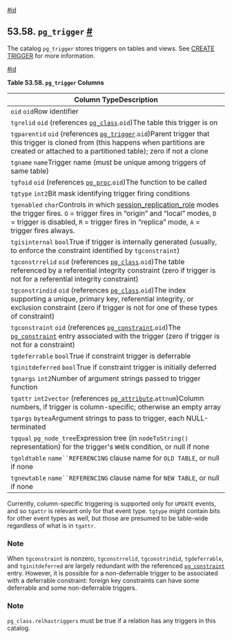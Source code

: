[#id](#CATALOG-PG-TRIGGER)

## 53.58. `pg_trigger` [#](#CATALOG-PG-TRIGGER)



The catalog `pg_trigger` stores triggers on tables and views. See [CREATE TRIGGER](sql-createtrigger) for more information.

[#id](#id-1.10.4.60.4)

**Table 53.58. `pg_trigger` Columns**

| Column TypeDescription                                                                                                                                                                                                                                                                              |
| --------------------------------------------------------------------------------------------------------------------------------------------------------------------------------------------------------------------------------------------------------------------------------------------------- |
| `oid` `oid`Row identifier                                                                                                                                                                                                                                                                           |
| `tgrelid` `oid` (references [`pg_class`](catalog-pg-class).`oid`)The table this trigger is on                                                                                                                                                                                                  |
| `tgparentid` `oid` (references [`pg_trigger`](catalog-pg-trigger).`oid`)Parent trigger that this trigger is cloned from (this happens when partitions are created or attached to a partitioned table); zero if not a clone                                                                     |
| `tgname` `name`Trigger name (must be unique among triggers of same table)                                                                                                                                                                                                                           |
| `tgfoid` `oid` (references [`pg_proc`](catalog-pg-proc).`oid`)The function to be called                                                                                                                                                                                                        |
| `tgtype` `int2`Bit mask identifying trigger firing conditions                                                                                                                                                                                                                                       |
| `tgenabled` `char`Controls in which [session\_replication\_role](runtime-config-client#GUC-SESSION-REPLICATION-ROLE) modes the trigger fires. `O` = trigger fires in “origin” and “local” modes, `D` = trigger is disabled, `R` = trigger fires in “replica” mode, `A` = trigger fires always. |
| `tgisinternal` `bool`True if trigger is internally generated (usually, to enforce the constraint identified by `tgconstraint`)                                                                                                                                                                      |
| `tgconstrrelid` `oid` (references [`pg_class`](catalog-pg-class).`oid`)The table referenced by a referential integrity constraint (zero if trigger is not for a referential integrity constraint)                                                                                              |
| `tgconstrindid` `oid` (references [`pg_class`](catalog-pg-class).`oid`)The index supporting a unique, primary key, referential integrity, or exclusion constraint (zero if trigger is not for one of these types of constraint)                                                                |
| `tgconstraint` `oid` (references [`pg_constraint`](catalog-pg-constraint).`oid`)The [`pg_constraint`](catalog-pg-constraint) entry associated with the trigger (zero if trigger is not for a constraint)                                                                                  |
| `tgdeferrable` `bool`True if constraint trigger is deferrable                                                                                                                                                                                                                                       |
| `tginitdeferred` `bool`True if constraint trigger is initially deferred                                                                                                                                                                                                                             |
| `tgnargs` `int2`Number of argument strings passed to trigger function                                                                                                                                                                                                                               |
| `tgattr` `int2vector` (references [`pg_attribute`](catalog-pg-attribute).`attnum`)Column numbers, if trigger is column-specific; otherwise an empty array                                                                                                                                      |
| `tgargs` `bytea`Argument strings to pass to trigger, each NULL-terminated                                                                                                                                                                                                                           |
| `tgqual` `pg_node_tree`Expression tree (in `nodeToString()` representation) for the trigger's `WHEN` condition, or null if none                                                                                                                                                                     |
| `tgoldtable` `name``REFERENCING` clause name for `OLD TABLE`, or null if none                                                                                                                                                                                                                       |
| `tgnewtable` `name``REFERENCING` clause name for `NEW TABLE`, or null if none                                                                                                                                                                                                                       |


Currently, column-specific triggering is supported only for `UPDATE` events, and so `tgattr` is relevant only for that event type. `tgtype` might contain bits for other event types as well, but those are presumed to be table-wide regardless of what is in `tgattr`.

### Note

When `tgconstraint` is nonzero, `tgconstrrelid`, `tgconstrindid`, `tgdeferrable`, and `tginitdeferred` are largely redundant with the referenced [`pg_constraint`](catalog-pg-constraint) entry. However, it is possible for a non-deferrable trigger to be associated with a deferrable constraint: foreign key constraints can have some deferrable and some non-deferrable triggers.

### Note

`pg_class.relhastriggers` must be true if a relation has any triggers in this catalog.